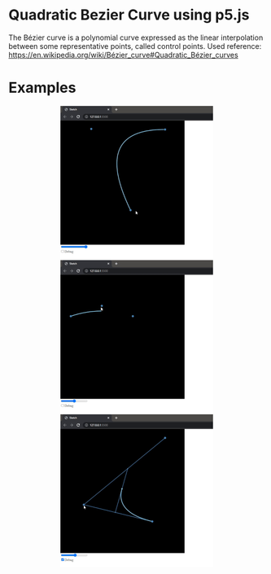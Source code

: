 # Quadratic Bezier Curve using p5.js

The Bézier curve is a polynomial curve expressed as the linear interpolation between some representative points, called control points.
Used reference: https://en.wikipedia.org/wiki/Bézier_curve#Quadratic_Bézier_curves

# Examples

<p align="center">
<img width="300" height="300" src="https://github.com/daviddev16/quadratic-bezier-p5js/blob/master/examples/example_1.gif">
<img width="300" height="300" src="https://github.com/daviddev16/quadratic-bezier-p5js/blob/master/examples/example_3.gif"> 
<img width="300" height="300" src="https://github.com/daviddev16/quadratic-bezier-p5js/blob/master/examples/example_2.gif"> 
</p>


